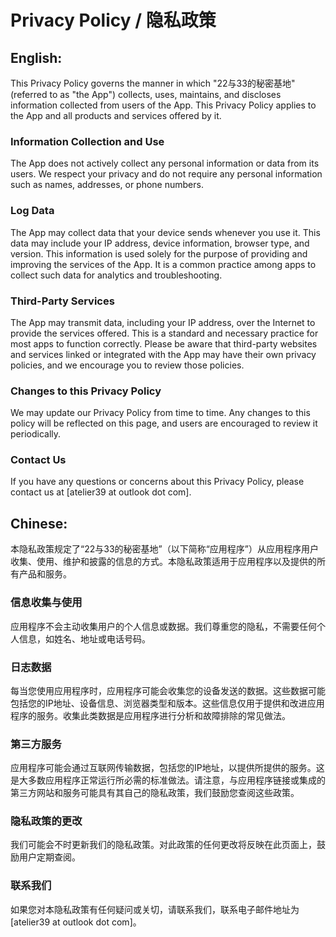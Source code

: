 # Privacy Policy / 隐私政策

## English:

This Privacy Policy governs the manner in which "22与33的秘密基地" (referred to as "the App") collects, uses, maintains, and discloses information collected from users of the App. This Privacy Policy applies to the App and all products and services offered by it.

### Information Collection and Use

The App does not actively collect any personal information or data from its users. We respect your privacy and do not require any personal information such as names, addresses, or phone numbers.

### Log Data

The App may collect data that your device sends whenever you use it. This data may include your IP address, device information, browser type, and version. This information is used solely for the purpose of providing and improving the services of the App. It is a common practice among apps to collect such data for analytics and troubleshooting.

### Third-Party Services

The App may transmit data, including your IP address, over the Internet to provide the services offered. This is a standard and necessary practice for most apps to function correctly. Please be aware that third-party websites and services linked or integrated with the App may have their own privacy policies, and we encourage you to review those policies.

### Changes to this Privacy Policy

We may update our Privacy Policy from time to time. Any changes to this policy will be reflected on this page, and users are encouraged to review it periodically.

### Contact Us

If you have any questions or concerns about this Privacy Policy, please contact us at [atelier39 at outlook dot com].

## Chinese:

本隐私政策规定了“22与33的秘密基地”（以下简称“应用程序”）从应用程序用户收集、使用、维护和披露的信息的方式。本隐私政策适用于应用程序以及提供的所有产品和服务。

### 信息收集与使用

应用程序不会主动收集用户的个人信息或数据。我们尊重您的隐私，不需要任何个人信息，如姓名、地址或电话号码。

### 日志数据

每当您使用应用程序时，应用程序可能会收集您的设备发送的数据。这些数据可能包括您的IP地址、设备信息、浏览器类型和版本。这些信息仅用于提供和改进应用程序的服务。收集此类数据是应用程序进行分析和故障排除的常见做法。

### 第三方服务

应用程序可能会通过互联网传输数据，包括您的IP地址，以提供所提供的服务。这是大多数应用程序正常运行所必需的标准做法。请注意，与应用程序链接或集成的第三方网站和服务可能具有其自己的隐私政策，我们鼓励您查阅这些政策。

### 隐私政策的更改

我们可能会不时更新我们的隐私政策。对此政策的任何更改将反映在此页面上，鼓励用户定期查阅。

### 联系我们

如果您对本隐私政策有任何疑问或关切，请联系我们，联系电子邮件地址为 [atelier39 at outlook dot com]。
